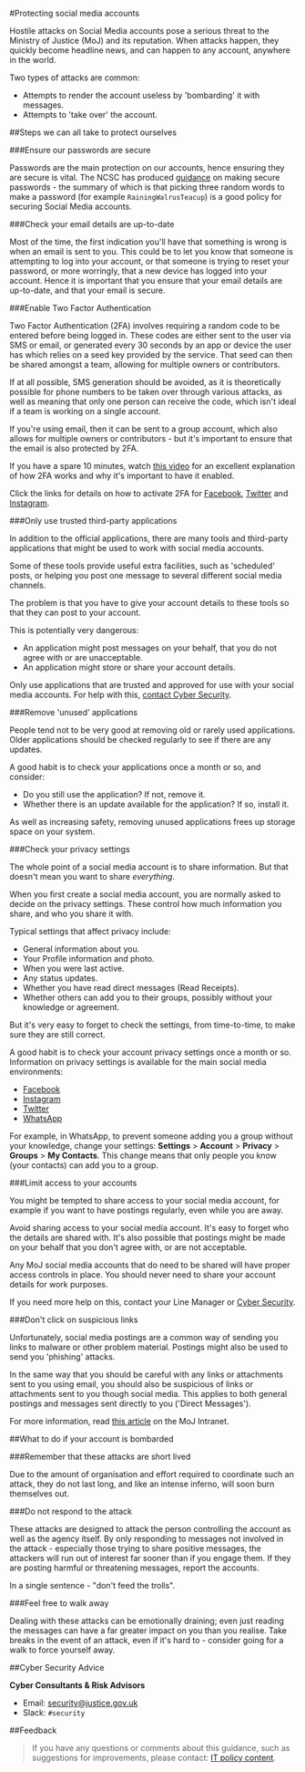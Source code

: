 #Protecting social media accounts

Hostile attacks on Social Media accounts pose a serious threat to the Ministry of Justice (MoJ) and its reputation. When attacks happen, they quickly become headline news, and can happen to any account, anywhere in the world.

Two types of attacks are common:

* Attempts to render the account useless by 'bombarding' it with messages.
* Attempts to 'take over' the account.

<a id="steps-we-can-all-take-to-protect-ourselves"></a>
##Steps we can all take to protect ourselves

<a id="ensure-our-passwords-are-secure"></a>
###Ensure our passwords are secure

Passwords are the main protection on our accounts, hence ensuring they are secure is vital. The NCSC has produced [guidance](https://www.ncsc.gov.uk/blog-post/three-random-words-or-thinkrandom-0) on making secure passwords - the summary of which is that picking three random words to make a password (for example `RainingWalrusTeacup`) is a good policy for securing Social Media accounts.

<a id="check-your-email-details-are-up-to-date"></a>
###Check your email details are up-to-date

Most of the time, the first indication you'll have that something is wrong is when an email is sent to you. This could be to let you know that someone is attempting to log into your account, or that someone is trying to reset your password, or more worringly, that a new device has logged into your account. Hence it is important that you ensure that your email details are up-to-date, and that your email is secure.

<a id="enable-two-factor-authentication"></a>
###Enable Two Factor Authentication

Two Factor Authentication (2FA) involves requiring a random code to be entered before being logged in. These codes are either sent to the user via SMS or email, or generated every 30 seconds by an app or device the user has which relies on a seed key provided by the service. That seed can then be shared amongst a team, allowing for multiple owners or contributors.

If at all possible, SMS generation should be avoided, as it is theoretically possible for phone numbers to be taken over through various attacks, as well as meaning that only one person can receive the code, which isn't ideal if a team is working on a single account.

If you're using email, then it can be sent to a group account, which also allows for multiple owners or contributors - but it's important to ensure that the email is also protected by 2FA.

If you have a spare 10 minutes, watch [this video](https://www.youtube.com/watch?v=hGRii5f_uSc) for an excellent explanation of how 2FA works and why it's important to have it enabled.

Click the links for details on how to activate 2FA for [Facebook](https://www.facebook.com/help/148233965247823), [Twitter](https://help.twitter.com/en/managing-your-account/two-factor-authentication) and [Instagram](https://help.instagram.com/566810106808145).

<a id="only-use-trusted-third-party-applications"></a>
###Only use trusted third-party applications

In addition to the official applications, there are many tools and third-party applications that might be used to work with social media accounts.

Some of these tools provide useful extra facilities, such as 'scheduled' posts, or helping you post one message to several different social media channels.

The problem is that you have to give your account details to these tools so that they can post to your account.

This is potentially very dangerous:

* An application might post messages on your behalf, that you do not agree with or are unacceptable.
* An application might store or share your account details.

Only use applications that are trusted and approved for use with your social media accounts. For help with this, [contact Cyber Security](#cyber-security-advice).

<a id="remove-'unused'-applications"></a>
###Remove 'unused' applications

People tend not to be very good at removing old or rarely used applications. Older applications should be checked regularly to see if there are any updates.

A good habit is to check your applications once a month or so, and consider:

* Do you still use the application? If not, remove it.
* Whether there is an update available for the application? If so, install it.

As well as increasing safety, removing unused applications frees up storage space on your system.

<a id="check-your-privacy-settings"></a>
###Check your privacy settings

The whole point of a social media account is to share information. But that doesn't mean you want to share *everything*.

When you first create a social media account, you are normally asked to decide on the privacy settings. These control how much information you share, and who you share it with.

Typical settings that affect privacy include:

* General information about you.
* Your Profile information and photo.
* When you were last active.
* Any status updates.
* Whether you have read direct messages (Read Receipts).
* Whether others can add you to their groups, possibly without your knowledge or agreement.

But it's very easy to forget to check the settings, from time-to-time, to make sure they are still correct.

A good habit is to check your account privacy settings once a month or so. Information on privacy settings is available for the main social media environments:

* [Facebook](https://www.facebook.com/help/1297502253597210)
* [Instagram](https://help.instagram.com/196883487377501/?hel-)
* [Twitter](https://help.twitter.com/en/safety-and-security/how-to-make-twitter-private-and-public)
* [WhatsApp](https://faq.whatsapp.com/general/security-and-privacy/how-to-change-your-privacy-settings/?lang=en)

For example, in WhatsApp, to prevent someone adding you a group without your knowledge, change your settings: **Settings** \> **Account** \> **Privacy** \> **Groups** \> **My Contacts**. This change means that only people you know (your contacts) can add you to a group.

<a id="limit-access-to-your-accounts"></a>
###Limit access to your accounts

You might be tempted to share access to your social media account, for example if you want to have postings regularly, even while you are away.

Avoid sharing access to your social media account. It's easy to forget who the details are shared with. It's also possible that postings might be made on your behalf that you don't agree with, or are not acceptable.

Any MoJ social media accounts that do need to be shared will have proper access controls in place. You should never need to share your account details for work purposes.

If you need more help on this, contact your Line Manager or [Cyber Security](#cyber-security-advice).

<a id="don't-click-on-suspicious-links"></a>
###Don't click on suspicious links

Unfortunately, social media postings are a common way of sending you links to malware or other problem material. Postings might also be used to send you 'phishing' attacks.

In the same way that you should be careful with any links or attachments sent to you using email, you should also be suspicious of links or attachments sent to you though social media. This applies to both general postings and messages sent directly to you ('Direct Messages').

For more information, read [this article](/news/dont-be-caught-out-by-fraudsters/) on the MoJ Intranet.

<a id="what-to-do-if-your-account-is-bombarded"></a>
##What to do if your account is bombarded

<a id="remember-that-these-attacks-are-short-lived"></a>
###Remember that these attacks are short lived

Due to the amount of organisation and effort required to coordinate such an attack, they do not last long, and like an intense inferno, will soon burn themselves out.

<a id="do-not-respond-to-the-attack"></a>
###Do not respond to the attack

These attacks are designed to attack the person controlling the account as well as the agency itself. By only responding to messages not involved in the attack - especially those trying to share positive messages, the attackers will run out of interest far sooner than if you engage them. If they are posting harmful or threatening messages, report the accounts.

In a single sentence - "don't feed the trolls".

<a id="feel-free-to-walk-away"></a>
###Feel free to walk away

Dealing with these attacks can be emotionally draining; even just reading the messages can have a far greater impact on you than you realise. Take breaks in the event of an attack, even if it's hard to - consider going for a walk to force yourself away.

<a id="cyber-security-advice"></a>
##Cyber Security Advice

**Cyber Consultants & Risk Advisors**

* Email: [security@justice.gov.uk](mailto:security@justice.gov.uk)
* Slack: `#security`

<a id="feedback"></a>
##Feedback

> If you have any questions or comments about this guidance, such as suggestions for improvements, please contact: [IT policy content](mailto:itpolicycontent@digital.justice.gov.uk).

